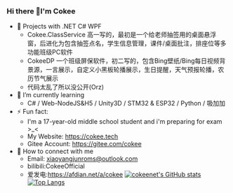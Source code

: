 ### Hi there 👋I'm Cokee
- 🔭 Projects with .NET C# WPF
  - Cokee.ClassService 高一写的，最初是一个给老师抽签用的桌面悬浮窗，后进化为包含抽签点名，学生信息管理，课件/桌面批注，排座位等多功能班级PC软件
  - CokeeDP 一个班级屏保软件，初二写的，包含Bing壁纸/Bing每日视频背景源，一言展示，自定义小黑板轮播展示，生日提醒，天气预报轮播，农历节气展示
  - 代码太乱了所以没公开(Orz)
- 🌱 I’m currently learning 
  - C# / Web-NodeJS&H5 / Unity3D / STM32 & ESP32 / Python / 吸加加
- ⚡ Fun fact: 
  - I'm a 17-year-old middle school student and i'm preparing for exam >_<
  - My Website: https://cokee.tech
  - Gitee Account: https://gitee.com/cokee
- 🤔 How to connect with me
  - Email: xiaoyangjunroms@outlook.com
  - bilibili:CokeeOfficial
  - 爱发电:https://afdian.net/a/cokee
[![cokeenet's GitHub stats](https://github-readme-stats.vercel.app/api?username=cokeenet)](https://github.com/anuraghazra/github-readme-stats)
[![Top Langs](https://github-readme-stats.vercel.app/api/top-langs/?username=cokeenet)](https://github.com/anuraghazra/github-readme-stats)

<!--
**cokeenet/cokeenet** is a ✨ _special_ ✨ repository because its `README.md` (this file) appears on your GitHub profile.

Here are some ideas to get you started:
- 👯 I’m looking to collaborate on ...
- 🤔 I’m looking for help with ...
- 💬 Ask me about ...
- 📫 How to reach me: ...
- 😄 Pronouns: ...
- ⚡ Fun fact: ...

-->
